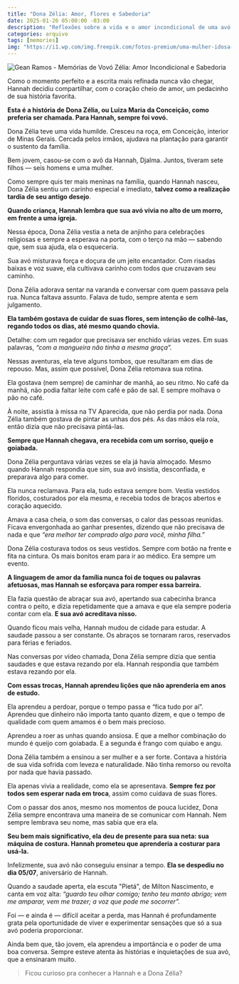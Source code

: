 ```yaml
---
title: "Dona Zélia: Amor, Flores e Sabedoria"
date: 2025-01-26 05:00:00 -03:00
description: "Reflexões sobre a vida e o amor incondicional de uma avó."
categories: arquivo
tags: [memories]
img: "https://i1.wp.com/img.freepik.com/fotos-premium/uma-mulher-idosa-guia-sua-neta-enquanto-amassam-massa-em-conjunto-em-uma-bancada-da-cozinha-o-po-de-farinha-enche-o-ar-enquanto-desfrutam-deste-tempo-significativo-de-ligacao_564714-82999.jpg?resize=600,338"
---
```


![Gean Ramos - Memórias de Vovó Zélia: Amor Incondicional e Sabedoria](https://i1.wp.com/img.freepik.com/fotos-premium/uma-mulher-idosa-guia-sua-neta-enquanto-amassam-massa-em-conjunto-em-uma-bancada-da-cozinha-o-po-de-farinha-enche-o-ar-enquanto-desfrutam-deste-tempo-significativo-de-ligacao_564714-82999.jpg?resize=600,338)


Como o momento perfeito e a escrita mais refinada nunca vão chegar, Hannah decidiu compartilhar, com o coração cheio de amor, um pedacinho de sua história favorita.

**Esta é a história de Dona Zélia, ou Luiza Maria da Conceição, como preferia ser chamada. Para Hannah, sempre foi vovó.**

Dona Zélia teve uma vida humilde. Cresceu na roça, em Conceição, interior de Minas Gerais. Cercada pelos irmãos, ajudava na plantação para garantir o sustento da família.

Bem jovem, casou-se com o avô da Hannah, Djalma. Juntos, tiveram sete filhos — seis homens e uma mulher. 

Como sempre quis ter mais meninas na família, quando Hannah nasceu, Dona Zélia sentiu um carinho especial e imediato, **talvez como a realização tardia de seu antigo desejo**.

**Quando criança, Hannah lembra que sua avó vivia no alto de um morro, em frente a uma igreja.**

Nessa época, Dona Zélia vestia a neta de anjinho para celebrações religiosas e sempre a esperava na porta, com o terço na mão — sabendo que, sem sua ajuda, ela o esqueceria.

Sua avó misturava força e doçura de um jeito encantador. Com risadas baixas e voz suave, ela cultivava carinho com todos que cruzavam seu caminho.

Dona Zélia adorava sentar na varanda e conversar com quem passava pela rua. Nunca faltava assunto. Falava de tudo, sempre atenta e sem julgamento.

**Ela também gostava de cuidar de suas flores, sem intenção de colhê-las, regando todos os dias, até mesmo quando chovia.**

Detalhe: com um regador que precisava ser enchido várias vezes. Em suas palavras, _“com a mangueira não tinha a mesma graça”._

Nessas aventuras, ela teve alguns tombos, que resultaram em dias de repouso. Mas, assim que possível, Dona Zélia retomava sua rotina.

Ela gostava (nem sempre) de caminhar de manhã, ao seu ritmo. No café da manhã, não podia faltar leite com café e pão de sal. E sempre molhava o pão no café.

À noite, assistia à missa na TV Aparecida, que não perdia por nada. Dona Zélia também gostava de pintar as unhas dos pés. As das mãos ela roía, então dizia que não precisava pintá-las.

**Sempre que Hannah chegava, era recebida com um sorriso, queijo e goiabada.**

Dona Zélia perguntava várias vezes se ela já havia almoçado. Mesmo quando Hannah respondia que sim, sua avó insistia, desconfiada, e preparava algo para comer.

Ela nunca reclamava. Para ela, tudo estava sempre bom. Vestia vestidos floridos, costurados por ela mesma, e recebia todos de braços abertos e coração aquecido.

Amava a casa cheia, o som das conversas, o calor das pessoas reunidas. Ficava envergonhada ao ganhar presentes, dizendo que não precisava de nada e que _“era melhor ter comprado algo para você, minha filha.”_

Dona Zélia costurava todos os seus vestidos. Sempre com botão na frente e fita na cintura. Os mais bonitos eram para ir ao médico. Era sempre um evento.

**A linguagem de amor da família nunca foi de toques ou palavras afetuosas, mas Hannah se esforçava para romper essa barreira.**

Ela fazia questão de abraçar sua avó, apertando sua cabecinha branca contra o peito, e dizia repetidamente que a amava e que ela sempre poderia contar com ela. **E sua avó acreditava nisso.**

Quando ficou mais velha, Hannah mudou de cidade para estudar. A saudade passou a ser constante. Os abraços se tornaram raros, reservados para férias e feriados.

Nas conversas por vídeo chamada, Dona Zélia sempre dizia que sentia saudades e que estava rezando por ela. Hannah respondia que também estava rezando por ela.

**Com essas trocas, Hannah aprendeu lições que não aprenderia em anos de estudo.**

Ela aprendeu a perdoar, porque o tempo passa e “fica tudo por aí”. Aprendeu que dinheiro não importa tanto quanto dizem, e que o tempo de qualidade com quem amamos é o bem mais precioso.

Aprendeu a roer as unhas quando ansiosa. E que a melhor combinação do mundo é queijo com goiabada. E a segunda é frango com quiabo e angu.

Dona Zélia também a ensinou a ser mulher e a ser forte. Contava a história de sua vida sofrida com leveza e naturalidade. Não tinha remorso ou revolta por nada que havia passado.

Ela apenas vivia a realidade, como ela se apresentava. **Sempre fez por todos sem esperar nada em troca**, assim como cuidava de suas flores.

Com o passar dos anos, mesmo nos momentos de pouca lucidez, Dona Zélia sempre encontrava uma maneira de se comunicar com Hannah. Nem sempre lembrava seu nome, mas sabia que era ela.

**Seu bem mais significativo, ela deu de presente para sua neta: sua máquina de costura. Hannah prometeu que aprenderia a costurar para usá-la.**

Infelizmente, sua avó não conseguiu ensinar a tempo. **Ela se despediu no dia 05/07**, aniversário de Hannah.

Quando a saudade aperta, ela escuta "Pietá", de Milton Nascimento, e canta em voz alta: _“guardo teu olhar comigo; tenho teu manto abrigo; vem me amparar, vem me trazer; a voz que pode me socorrer”._

Foi — e ainda é — difícil aceitar a perda, mas Hannah é profundamente grata pela oportunidade de viver e experimentar sensações que só a sua avó poderia proporcionar.

Ainda bem que, tão jovem, ela aprendeu a importância e o poder de uma boa conversa. Sempre esteve atenta às histórias e inquietações de sua avó, que a ensinaram muito.

> Ficou curioso pra conhecer a Hannah e a Dona Zélia?
